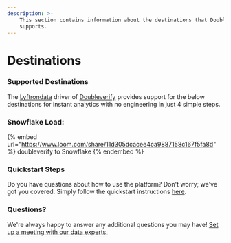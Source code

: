 ```yaml
---
description: >-
    This section contains information about the destinations that Doubleverify
    supports.
---
```


# Destinations

### Supported Destinations

The [Lyftrondata](https://www.lyftrondata.com/) driver of [Doubleverify](https://www.lyftrondata.com/integration/doubleverify/) provides support for the below destinations for instant analytics with no engineering in just 4 simple steps.

### Snowflake Load:

{% embed url="https://www.loom.com/share/11d305dcacee4ca9887158c167f5fa8d" %}
doubleverify to Snowflake
{% endembed %}

### Quickstart Steps

Do you have questions about how to use the platform? Don't worry; we've got you covered. Simply follow the quickstart instructions [here](../../../quickstart-steps.md).

### Questions? <a href="#questions" id="questions"></a>

We're always happy to answer any additional questions you may have! [Set up a meeting with our data experts.](https://www.lyftrondata.com/book-a-meeting/)

